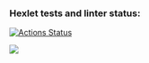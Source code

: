 ### Hexlet tests and linter status:
[![Actions Status](https://github.com/katyakorsa/python-project-lvl1/workflows/hexlet-check/badge.svg)](https://github.com/katyakorsa/python-project-lvl1/actions)

<a href="https://codeclimate.com/github/katyakorsa/python-project-lvl1/maintainability"><img src="https://api.codeclimate.com/v1/badges/3aa27b3cdf70b9fff5ba/maintainability" /></a>